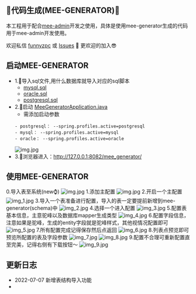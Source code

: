 
## 🎉代码生成(MEE-GENERATOR)🎉
 本工程用于配合[mee-admin](https://github.com/funnyzpc/mee-admin)开发之使用，具体是使用mee-generator生成的代码用于mee-admin开发使用。
  
 欢迎私信 [funnyzpc](https://github.com/funnyzpc) 或 [Issues](https://github.com/funnyzpc/mee-generator/issues/new) 👏 更欢迎的加入😎

## 启动MEE-GENERATOR
+ 1.🍎导入sql文件,用什么数据库就导入对应的sql脚本
  - [mysql.sql](doc%2Fmysql.sql)
  - [oracle.sql](doc%2Foracle.sql)
  - [postgresql.sql](doc%2Fpostgresql.sql)
+ 2.🍊启动 [MeeGeneratorApplication.java](src%2Fmain%2Fjava%2Fcom%2Fmee%2Fgenerator%2FMeeGeneratorApplication.java)
  - 需添加启动参数
  ```
  - postgresql： --spring.profiles.active=postgresql
  - mysql： --spring.profiles.active=mysql
  - oracle： --spring.profiles.active=oracle
  ```
  ![img.jpg](view/img.jpg)  
+ 3.🍐浏览器进入：http://127.0.0.1:8082/mee_generator/

## 使用MEE-GENERATOR
0.导入表至系统(new⌚️)
![img.jpg](view/10.jpeg)
1.添加主配置
![img.jpg](view/img_0.jpg)
2.开启一个主配置
![img_1.jpg](view/img_1.jpg)
3.导入一个表准备进行配置，导入的表一定要提前新增到mee-generator(schema)中
![img_2.jpg](view/img_2.jpg)
4.选择一个进入配置
![img_3.jpg](view/img_3.jpg)
5.配置表基本信息，主意驼峰以及数据库mapper生成类型
![img_4.jpg](view/img_4.jpg)
6.配置字段信息，注意如果是驼峰，生成的entity字段就是驼峰样式，其他视情况配置即可
![img_5.jpg](view/img_5.jpg)
7.所有配置完成记得保存然后点返回
![img_6.jpg](view/img_6.jpg)
8.列表点预览即可预览所配置的表及字段参数
![img_7.jpg](view/img_7.jpg)
![img_8.jpg](view/img_8.jpg)
9.配置不合理可重新配置直至完美，记得右侧有下载按钮～
![img_9.jpg](view/img_9.jpg)

## 更新日志
+ 2022-07-07 新增表结构导入功能
+ 